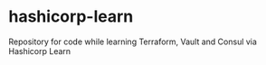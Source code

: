 # hashicorp-learn
Repository for code while learning Terraform, Vault and Consul via Hashicorp Learn
